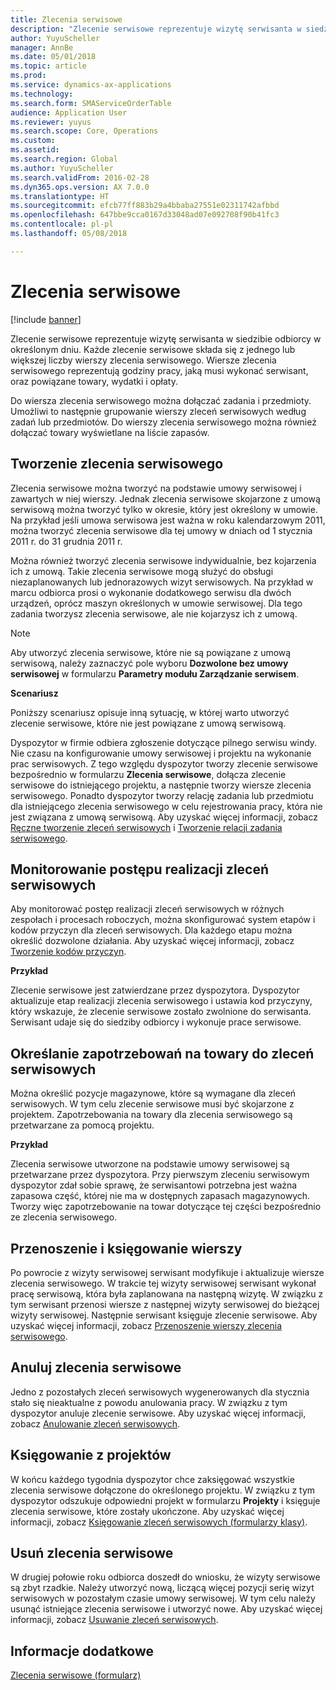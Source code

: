 ```yaml
---
title: Zlecenia serwisowe
description: "Zlecenie serwisowe reprezentuje wizytę serwisanta w siedzibie odbiorcy w określonym dniu."
author: YuyuScheller
manager: AnnBe
ms.date: 05/01/2018
ms.topic: article
ms.prod: 
ms.service: dynamics-ax-applications
ms.technology: 
ms.search.form: SMAServiceOrderTable
audience: Application User
ms.reviewer: yuyus
ms.search.scope: Core, Operations
ms.custom: 
ms.assetid: 
ms.search.region: Global
ms.author: YuyuScheller
ms.search.validFrom: 2016-02-28
ms.dyn365.ops.version: AX 7.0.0
ms.translationtype: HT
ms.sourcegitcommit: efcb77ff883b29a4bbaba27551e02311742afbbd
ms.openlocfilehash: 647bbe9cca0167d33048ad07e092708f90b41fc3
ms.contentlocale: pl-pl
ms.lasthandoff: 05/08/2018

---
```


# <a name="service-orders"></a>Zlecenia serwisowe   

[!include [banner](../includes/banner.md)]


Zlecenie serwisowe reprezentuje wizytę serwisanta w siedzibie odbiorcy w określonym dniu. Każde zlecenie serwisowe składa się z jednego lub większej liczby wierszy zlecenia serwisowego. Wiersze zlecenia serwisowego reprezentują godziny pracy, jaką musi wykonać serwisant, oraz powiązane towary, wydatki i opłaty.

Do wiersza zlecenia serwisowego można dołączać zadania i przedmioty. Umożliwi to następnie grupowanie wierszy zleceń serwisowych według zadań lub przedmiotów. Do wierszy zlecenia serwisowego można również dołączać towary wyświetlane na liście zapasów.

## <a name="create-service-orders"></a>Tworzenie zlecenia serwisowego

Zlecenia serwisowe można tworzyć na podstawie umowy serwisowej i zawartych w niej wierszy. Jednak zlecenia serwisowe skojarzone z umową serwisową można tworzyć tylko w okresie, który jest określony w umowie. Na przykład jeśli umowa serwisowa jest ważna w roku kalendarzowym 2011, można tworzyć zlecenia serwisowe dla tej umowy w dniach od 1 stycznia 2011 r. do 31 grudnia 2011 r.

Można również tworzyć zlecenia serwisowe indywidualnie, bez kojarzenia ich z umową. Takie zlecenia serwisowe mogą służyć do obsługi niezaplanowanych lub jednorazowych wizyt serwisowych. Na przykład w marcu odbiorca prosi o wykonanie dodatkowego serwisu dla dwóch urządzeń, oprócz maszyn określonych w umowie serwisowej. Dla tego zadania tworzysz zlecenia serwisowe, ale nie kojarzysz ich z umową.


> [!NOTE]
> <P>Aby utworzyć zlecenia serwisowe, które nie są powiązane z umową serwisową, należy zaznaczyć pole wyboru <STRONG>Dozwolone bez umowy serwisowej</STRONG> w formularzu <STRONG>Parametry modułu Zarządzanie serwisem</STRONG>.</P>

**Scenariusz**

Poniższy scenariusz opisuje inną sytuację, w której warto utworzyć zlecenie serwisowe, które nie jest powiązane z umową serwisową.

Dyspozytor w firmie odbiera zgłoszenie dotyczące pilnego serwisu windy. Nie czasu na konfigurowanie umowy serwisowej i projektu na wykonanie prac serwisowych. Z tego względu dyspozytor tworzy zlecenie serwisowe bezpośrednio w formularzu **Zlecenia serwisowe**, dołącza zlecenie serwisowe do istniejącego projektu, a następnie tworzy wiersze zlecenia serwisowego. Ponadto dyspozytor tworzy relację zadania lub przedmiotu dla istniejącego zlecenia serwisowego w celu rejestrowania pracy, która nie jest związana z umową serwisową. Aby uzyskać więcej informacji, zobacz [Ręczne tworzenie zleceń serwisowych](create-service-orders-manually.md) i [Tworzenie relacji zadania serwisowego](create-service-task-relations.md).

## <a name="monitor-the-progress-of-service-orders"></a>Monitorowanie postępu realizacji zleceń serwisowych

Aby monitorować postęp realizacji zleceń serwisowych w różnych zespołach i procesach roboczych, można skonfigurować system etapów i kodów przyczyn dla zleceń serwisowych. Dla każdego etapu można określić dozwolone działania. Aby uzyskać więcej informacji, zobacz [Tworzenie kodów przyczyn](create-reason-codes.md).

**Przykład**

Zlecenie serwisowe jest zatwierdzane przez dyspozytora. Dyspozytor aktualizuje etap realizacji zlecenia serwisowego i ustawia kod przyczyny, który wskazuje, że zlecenie serwisowe zostało zwolnione do serwisanta. Serwisant udaje się do siedziby odbiorcy i wykonuje prace serwisowe.

## <a name="specify-item-requirements-for-service-orders"></a>Określanie zapotrzebowań na towary do zleceń serwisowych

Można określić pozycje magazynowe, które są wymagane dla zleceń serwisowych. W tym celu zlecenie serwisowe musi być skojarzone z projektem. Zapotrzebowania na towary dla zlecenia serwisowego są przetwarzane za pomocą projektu. 

**Przykład**

Zlecenia serwisowe utworzone na podstawie umowy serwisowej są przetwarzane przez dyspozytora. Przy pierwszym zleceniu serwisowym dyspozytor zdał sobie sprawę, że serwisantowi potrzebna jest ważna zapasowa część, której nie ma w dostępnych zapasach magazynowych. Tworzy więc zapotrzebowanie na towar dotyczące tej części bezpośrednio ze zlecenia serwisowego.

## <a name="move-and-post-lines"></a>Przenoszenie i księgowanie wierszy

Po powrocie z wizyty serwisowej serwisant modyfikuje i aktualizuje wiersze zlecenia serwisowego. W trakcie tej wizyty serwisowej serwisant wykonał pracę serwisową, która była zaplanowana na następną wizytę. W związku z tym serwisant przenosi wiersze z następnej wizyty serwisowej do bieżącej wizyty serwisowej. Następnie serwisant księguje zlecenie serwisowe. Aby uzyskać więcej informacji, zobacz [Przenoszenie wierszy zlecenia serwisowego](move-service-order-lines.md).

## <a name="cancel-service-orders"></a>Anuluj zlecenia serwisowe

Jedno z pozostałych zleceń serwisowych wygenerowanych dla stycznia stało się nieaktualne z powodu anulowania pracy. W związku z tym dyspozytor anuluje zlecenie serwisowe. Aby uzyskać więcej informacji, zobacz [Anulowanie zleceń serwisowych](cancel-service-orders.md).

## <a name="post-from-projects"></a>Księgowanie z projektów

W końcu każdego tygodnia dyspozytor chce zaksięgować wszystkie zlecenia serwisowe dołączone do określonego projektu. W związku z tym dyspozytor odszukuje odpowiedni projekt w formularzu **Projekty** i księguje zlecenia serwisowe, które zostały ukończone. Aby uzyskać więcej informacji, zobacz [Księgowanie zleceń serwisowych (formularzy klasy)](https://technet.microsoft.com/en-us/library/aa574685\(v=ax.60\)).

## <a name="delete-service-orders"></a>Usuń zlecenia serwisowe

W drugiej połowie roku odbiorca doszedł do wniosku, że wizyty serwisowe są zbyt rzadkie. Należy utworzyć nową, liczącą więcej pozycji serię wizyt serwisowych w pozostałym czasie umowy serwisowej. W tym celu należy usunąć istniejące zlecenia serwisowe i utworzyć nowe. Aby uzyskać więcej informacji, zobacz [Usuwanie zleceń serwisowych](delete-service-orders.md).

## <a name="see-also"></a>Informacje dodatkowe

[Zlecenia serwisowe (formularz)](https://technet.microsoft.com/en-us/library/aa554361\(v=ax.60\))

  



